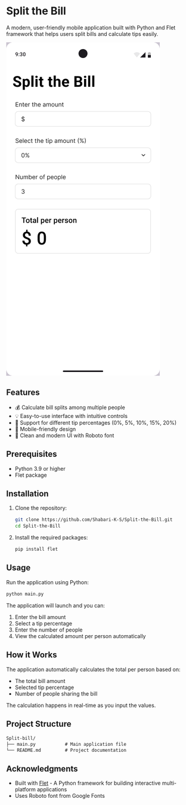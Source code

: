# Split the Bill

A modern, user-friendly mobile application built with Python and Flet framework that helps users split bills and calculate tips easily.

![Split the Bill App](https://raw.githubusercontent.com/Shabari-K-S/Split-the-Bill/refs/heads/main/preview.png)

## Features

- 💰 Calculate bill splits among multiple people
- 💡 Easy-to-use interface with intuitive controls
- 🎯 Support for different tip percentages (0%, 5%, 10%, 15%, 20%)
- 📱 Mobile-friendly design
- 🎨 Clean and modern UI with Roboto font

## Prerequisites

- Python 3.9 or higher
- Flet package

## Installation

1. Clone the repository:

    ```bash
    git clone https://github.com/Shabari-K-S/Split-the-Bill.git
    cd Split-the-Bill
    ```

2. Install the required packages:

    ```bash
    pip install flet
    ```

## Usage

Run the application using Python:

```bash
python main.py
```

The application will launch and you can:

1. Enter the bill amount
2. Select a tip percentage
3. Enter the number of people
4. View the calculated amount per person automatically

## How it Works

The application automatically calculates the total per person based on:

- The total bill amount
- Selected tip percentage
- Number of people sharing the bill

The calculation happens in real-time as you input the values.

## Project Structure

```text
Split-bill/
├── main.py           # Main application file
└── README.md         # Project documentation

```

## Acknowledgments

- Built with [Flet](https://flet.dev/) - A Python framework for building interactive multi-platform applications
- Uses Roboto font from Google Fonts

